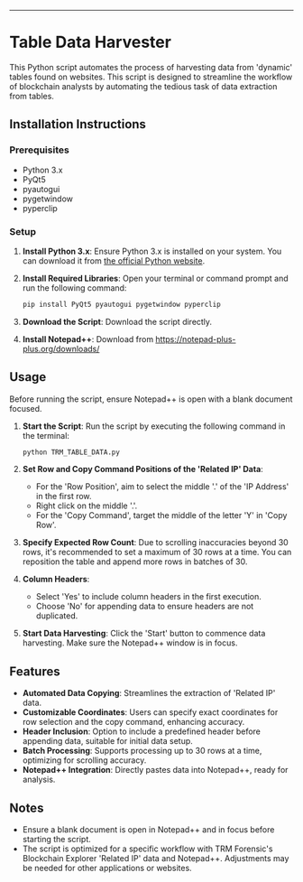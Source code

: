 ---

# Table Data Harvester

This Python script automates the process of harvesting data from 'dynamic' tables found on websites. This script is designed to streamline the workflow of blockchain analysts by automating the tedious task of data extraction from tables.

## Installation Instructions

### Prerequisites

- Python 3.x
- PyQt5
- pyautogui
- pygetwindow
- pyperclip

### Setup

1. **Install Python 3.x**: Ensure Python 3.x is installed on your system. You can download it from [the official Python website](https://www.python.org/downloads/).

2. **Install Required Libraries**: Open your terminal or command prompt and run the following command:

    ```bash
    pip install PyQt5 pyautogui pygetwindow pyperclip
    ```

3. **Download the Script**: Download the script directly.

4. **Install Notepad++**: Download from https://notepad-plus-plus.org/downloads/

## Usage

Before running the script, ensure Notepad++ is open with a blank document focused.

1. **Start the Script**: Run the script by executing the following command in the terminal:

    ```bash
    python TRM_TABLE_DATA.py
    ```

2. **Set Row and Copy Command Positions of the 'Related IP' Data**: 
   - For the 'Row Position', aim to select the middle '.' of the 'IP Address' in the first row.
   - Right click on the middle '.'.
   - For the 'Copy Command', target the middle of the letter 'Y' in 'Copy Row'.
   
3. **Specify Expected Row Count**: Due to scrolling inaccuracies beyond 30 rows, it's recommended to set a maximum of 30 rows at a time. You can reposition the table and append more rows in batches of 30.

4. **Column Headers**: 
   - Select 'Yes' to include column headers in the first execution.
   - Choose 'No' for appending data to ensure headers are not duplicated.

5. **Start Data Harvesting**: Click the 'Start' button to commence data harvesting. Make sure the Notepad++ window is in focus.

## Features

- **Automated Data Copying**: Streamlines the extraction of 'Related IP' data.
- **Customizable Coordinates**: Users can specify exact coordinates for row selection and the copy command, enhancing accuracy.
- **Header Inclusion**: Option to include a predefined header before appending data, suitable for initial data setup.
- **Batch Processing**: Supports processing up to 30 rows at a time, optimizing for scrolling accuracy.
- **Notepad++ Integration**: Directly pastes data into Notepad++, ready for analysis.

## Notes

- Ensure a blank document is open in Notepad++ and in focus before starting the script.
- The script is optimized for a specific workflow with TRM Forensic's Blockchain Explorer 'Related IP' data and Notepad++. Adjustments may be needed for other applications or websites.

